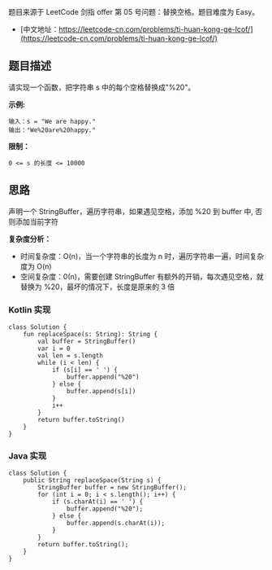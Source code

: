 题目来源于 LeetCode 剑指 offer 第 05 号问题：替换空格。题目难度为 Easy。

* [中文地址：https://leetcode-cn.com/problems/ti-huan-kong-ge-lcof/](https://leetcode-cn.com/problems/ti-huan-kong-ge-lcof/)

## 题目描述

请实现一个函数，把字符串 s 中的每个空格替换成"%20"。

**示例:**

```
输入：s = "We are happy."
输出："We%20are%20happy."
```

**限制：**

```
0 <= s 的长度 <= 10000
```

## 思路

声明一个 StringBuffer，遍历字符串，如果遇见空格，添加 %20 到 buffer 中, 否则添加当前字符

**复杂度分析：**

* 时间复杂度：O(n)，当一个字符串的长度为 n 时，遍历字符串一遍，时间复杂度为 O(n)
* 空间复杂度：0(n)，需要创建 StringBuffer 有额外的开销，每次遇见空格，就替换为 %20，最坏的情况下，长度是原来的 3 倍

### Kotlin 实现

```
class Solution {
    fun replaceSpace(s: String): String {
        val buffer = StringBuffer()
        var i = 0
        val len = s.length
        while (i < len) {
            if (s[i] == ' ') {
                buffer.append("%20")
            } else {
                buffer.append(s[i])
            }
            i++
        }
        return buffer.toString()
    }
}
```

### Java 实现

```
class Solution {
    public String replaceSpace(String s) {
        StringBuffer buffer = new StringBuffer();
        for (int i = 0; i < s.length(); i++) {
            if (s.charAt(i) == ' ') {
                buffer.append("%20");
            } else {
                buffer.append(s.charAt(i));
            }
        }
        return buffer.toString();
    }
}
```


